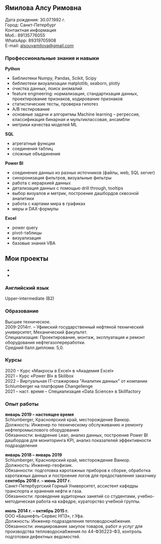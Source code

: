 ## Ямилова Алсу Римовна

Дата рождения: 30.07.1992 г.<br>
Город: Санкт-Петербург <br>
Контактная информация <br>
        Моб.: 89135776055 <br>
        WhatsApp: 89319705908 <br>
        E-mail: alsouyamilova@gmail.com <br>
        
### Профессиональные знания и навыки <br>   
**Python**
- Библиотеки Numpy, Pandas, Scikit, Scipy <br>   
- библиотеки визуализации matplotlib, seaborn, plotly <br>   
- очистка данных, поиск аномалий <br>   
- feature engineering: нормализация, стандартизация данных, проектирование признаков, кодирование признаков <br>   
-  статистические тесты, проверка гипотез <br>   
- A/B тестирование <br>   
- основные задачи и алгоритмы Machine learning – регрессия, классификация бинарная и мультиклассовая, ансамбли
- метрики качества моделей ML <br>   

**SQL**<br>   
- агрегатные функции<br>   
- соединения таблиц<br>   
- сложные объединения<br>   

**Power BI**<br>   
- соединение данных из разных источников (файлы, web, SQL server)<br>   
- синхронизация фильтров, визуальные фильтры<br>   
- работа с иерархией данных<br>   
- детализация данных с помощью drill through, tooltips<br>   
- выбор визуалов и метрик, построение дашбордов сквозной аналитики<br>   
- работа с картами мира в графиках<br>   
- меры и DAX-формулы<br>  

**Excel** <br>   
- power query<br>   
- pivot-таблицы<br>   
- визуализация<br>   
- базовые знания VBA<br>

**Мои проекты** <br>  
-
-
-

### Английский язык <br>
Upper-intermediate (B2) <br>

### Образование <br>
Высшее техническое.<br>
2009-2014гг. – Уфимский государственный нефтяной технический университет, Механический факультет.<br>
Специализация: Проектирование, монтаж, эксплуатация и ремонт оборудования  нефтегазопереработки.<br>
Средний балл диплома: 5,0.<br>

### Курсы<br>
2020 – Курс «Макросы в Excel» в  «Академия Excel»<br>
2021 – Курс «Power BI» в Skillbox<br>
2022 – Виртуальная IT-стажировка "Аналитик данных" от компании Schlumberger на платформе Changellenge<br>
2021 – наст. время – Специализация «Data Science» в  Skillfactory<br>

### Опыт работы
**январь 2019 – настоящее время** <br>
Schlumberger, Красноярский край, месторождение Ванкор.<br>
Должность: Инженер по техническому обслуживанию и ремонту нефтепромыслового оборудования<br>
Обязанности: внедрение Lean, анализ данных, построение Power BI дашбордов для мониторинга KPI, анализ показателей эффективности подразделения<br>

**январь 2018 – январь 2019**<br>
Schlumberger, Красноярский край, месторождение Ванкор.<br>
Должность: Инженер-геофизик.<br>
Обязанности: подготовка каротажных приборов к сборке, обработка каротажных данных и построение логов для предоставления заказчику<br>
**сентябрь 2016 г. – июнь 2017 г.**<br>
Санкт-Петербургский Горный Университет,  ассистент кафедры транспорта и хранения нефти и газа.<br>
Обязанности: проведение аудиторных занятий со студентами,  учебно-методическая работа на кафедре, кураторство учебной группы.<br>

**июль 2014 г. – октябрь 2015 г.** <br>
ООО «Башнефть-Сервис НПЗ», г.Уфа.<br>
Должность: Инженер подразделения тепловодоснабжения.<br>
Обязанности: инициирование закупок товаров, работ и услуг для производства тепловодоснабжения по 44-ФЗб223-ФЗ, контроль подготовки дефектных ведомостей.<br>

